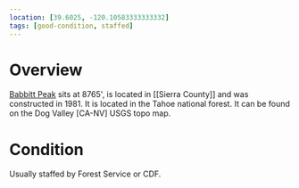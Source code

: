 ```yaml
---
location: [39.6025, -120.10583333333332]
tags: [good-condition, staffed]
---
```


# Overview

[Babbitt Peak](http://www.peakbagging.com/CALookoutPhotos/BabbittPeak.html) sits at 8765', is located in [[Sierra County]] and was constructed in 1981. It is located in the Tahoe national forest. It can be found on the Dog Valley [CA-NV] USGS topo map.

# Condition

Usually staffed by Forest Service or CDF.